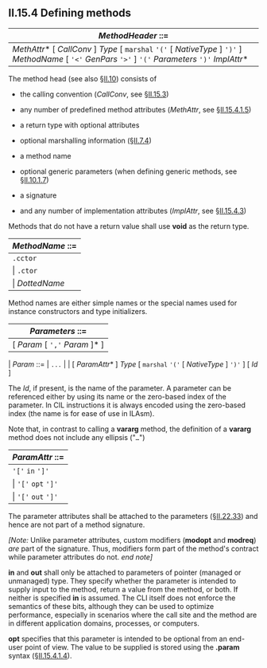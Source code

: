 ## II.15.4 Defining methods

 | _MethodHeader_ ::=
 | ----
 | _MethAttr_* [ _CallConv_ ] _Type_ [ `marshal` `'('` [ _NativeType_ ] `')'` ] _MethodName_ [ `'<'` _GenPars_ `'>'` ] `'('` _Parameters_ `')'` _ImplAttr_*

The method head (see also §[II.10](ii.10-defining-types.md)) consists of

 * the calling convention (_CallConv_, see §[II.15.3](ii.15.3-calling-convention.md))

 * any number of predefined method attributes (_MethAttr_, see §[II.15.4.1.5](ii.15.4.1.5-the-param-type_directive.md))

 * a return type with optional attributes

 * optional marshalling information (§[II.7.4](ii.7.4-native-data-types.md))

 * a method name

 * optional generic parameters (when defining generic methods, see §[II.10.1.7](ii.10.1.7-generic-parameters-genpars.md))

 * a signature

 * and any number of implementation attributes (_ImplAttr_, see §[II.15.4.3](ii.15.4.3-implementation-attributes-of-methods.md))

Methods that do not have a return value shall use **void** as the return type.

 | _MethodName_ ::=
 | ----
 | `.cctor`
 | \| `.ctor`
 | \| _DottedName_

Method names are either simple names or the special names used for instance constructors and type initializers.

 | _Parameters_ ::=
 | -----
 | [ _Param_ [ `','` _Param_ ]* ]

 | _Param_ ::=
 | `...`
 | \| [ _ParamAttr_* ] _Type_ [ `marshal` `'('` [ _NativeType_ ] `')'` ] [ _Id_ ]
 
The _Id_, if present, is the name of the parameter. A parameter can be referenced either by using its name or the zero-based index of the parameter. In CIL instructions it is always encoded using the zero-based index (the name is for ease of use in ILAsm).

Note that, in contrast to calling a **vararg** method, the definition of a **vararg** method does not include any ellipsis ("`…`")

 | _ParamAttr_ ::=
 | ----
 | `'['` `in` `']'`
 | \| `'['` `opt` `']'`
 | \| `'['` `out` `']'`

The parameter attributes shall be attached to the parameters (§[II.22.33](ii.22.33-param-0x08.md)) and hence are not part of a method signature.

_[Note:_ Unlike parameter attributes, custom modifiers (**modopt** and **modreq**) *are* part of the signature. Thus, modifiers form part of the method's contract while parameter attributes do not. _end note]_

**in** and **out** shall only be attached to parameters of pointer (managed or unmanaged) type. They specify whether the parameter is intended to supply input to the method, return a value from the method, or both.  If neither is specified **in** is assumed. The CLI itself does not enforce the semantics of these bits, although they can be used to optimize performance, especially in scenarios where the call site and the method are in different application domains, processes, or computers.

**opt** specifies that this parameter is intended to be optional from an end-user point of view. The value to be supplied is stored using the **.param** syntax (§[II.15.4.1.4](ii.15.4.1.4-the-param-directive.md)).
